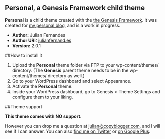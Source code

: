 Personal, a Genesis Framework child theme
-------------
**Personal** is a child theme created with the [the Genesis Framework](http://julianfernand.es/go/genesis/ "The Genesis Framework"). It was created for [my personal blog](http://julianfernand.es "Julian Fernandes"), and is a work in progress. 

+ **Author:** Julian Fernandes
+ **Author URI:** [julianfernand.es](http://julianfernand.es "Julian Fernandes")
+ **Version:** 2.0.1 

##How to install it 

1. Upload the **Personal** theme folder via FTP to your wp-content/themes/ directory. (The **Genesis** parent theme needs to be in the wp-content/themes/ directory as well.)
2. Go to your WordPress dashboard and select Appearance.
3. Activate the **Personal** theme.
4. Inside your WordPress dashboard, go to Genesis > Theme Settings and configure them to your liking. 

##Theme support 

**This theme comes with NO support.**

However you can drop me a question at [julian@copyblogger.com](mailto:julian@copyblogger.com "My email"), and I will see if I can answer. You can also [find me on Twitter](http://julianfernand.es/go/twiter/ "My Twitter") or [on Google Plus](http://julianfernand.es/go/gplus/ "My Google Plus").
